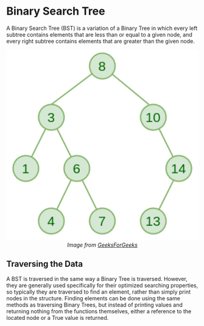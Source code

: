 # Binary Search Tree
A Binary Search Tree (BST) is a variation of a Binary Tree in which every left subtree contains elements that are less than or equal to a given node, and every right subtree contains elements that are greater than the given node.

<div align="center">
    <img src="binary-search-tree.png" height="500"/>
    <br/>
    <em>Image from <a href="https://www.geeksforgeeks.org/dsa/binary-search-tree-data-structure/">GeeksForGeeks</a></em>
</div>



## Traversing the Data
A BST is traversed in the same way a Binary Tree is traversed.
However, they are generally used specifically for their optimized searching properties, so typically they are traversed to find an element, rather than simply print nodes in the structure.
Finding elements can be done using the same methods as traversing Binary Trees, but instead of printing values and returning nothing from the functions themselves, either a reference to the located node or a True value is returned. 